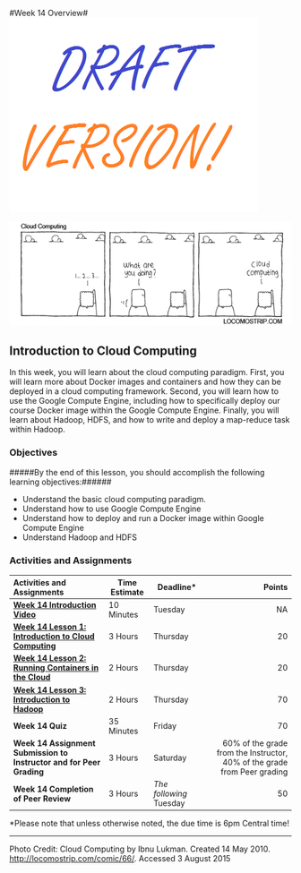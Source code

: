#Week 14 Overview#
![Draft Image](../images/Draft_Version_picture.png)

![Cloud Computing Comic](images/cloudcomputing.png)
## Introduction to Cloud Computing ##

In this week, you will learn about the cloud computing paradigm. First, you will learn more about Docker images and containers and how they can be deployed in a cloud computing framework. Second, you will learn how to use the Google Compute Engine, including how to specifically deploy our course Docker image within the Google Compute Engine. Finally, you will learn about Hadoop, HDFS, and how to write and deploy a map-reduce task within Hadoop.

### Objectives ###

#####By the end of this lesson, you should accomplish the following learning objectives:######

- Understand the basic cloud computing paradigm.
- Understand how to use Google Compute Engine
- Understand how to deploy and run a Docker image within Google Compute Engine
- Understand Hadoop and HDFS

### Activities and Assignments ###

|Activities and Assignments | Time Estimate | Deadline* | Points|
|:------| -----|-------|----------:|
|**[Week 14 Introduction Video](https://mediaspace.illinois.edu/media/Week+Fourteen.mp4/1_1mec91zu)**|10 Minutes|Tuesday|NA|
|**[Week 14 Lesson 1: Introduction to Cloud Computing](lesson1.md)**| 3 Hours |Thursday| 20|
|**[Week 14 Lesson 2: Running Containers in the Cloud](lesson2.md)**| 2 Hours | Thursday | 20 |
|**[Week 14 Lesson 3: Introduction to Hadoop](lesson3.md)**| 2 Hours | Thursday| 70 |
|**Week 14 Quiz**| 35 Minutes | Friday | 70|
|**Week 14 Assignment Submission to Instructor and for Peer Grading**| 3 Hours | Saturday | 60% of the grade from the Instructor, 40% of the grade from Peer grading | 
|**Week 14 Completion of Peer Review**| 3 Hours | *The following* Tuesday | 50 | 

*Please note that unless otherwise noted, the due time is 6pm Central time!

----------

Photo Credit: Cloud Computing by Ibnu Lukman. Created 14 May 2010. http://locomostrip.com/comic/66/. Accessed 3 August 2015
